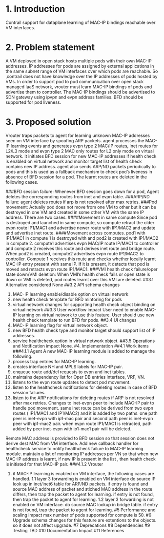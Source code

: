# 1. Introduction
Contrail support for dataplane learning of MAC-IP bindings reachable over
VM interfaces.
# 2. Problem statement
A VM deployed in open stack hosts multiple pods with their own MAC-IP addresses.
IP addresses for pods are assigned by external applications in the same subnet
range of VM interfaces over which pods are reachable. So ,contrail  does not
have knowledge over the IP addresses of pods hosted by VMs. In order to support
pod to pod communication over open stack managed IaaS network, vrouter  must
learn MAC-IP bindings of pods and advertise them to controller.
The MAC-IP bindings should be advertised to SDN gateway using ipvpn and evpn
address families.
BFD should be supported for pod liveness.
# 3. Proposed solution
Vrouter traps packets to agent for learning unknown MAC-IP addresses
seen on VM interface by spoofing ARP packets. agent processes the MAC-IP
learning events and generates evpn type 2 MAC/IP routes, inet routes for
L2/L3 mode and evpn type 2 MAC  only routes for L2 only mode on virtual network.
It initiates BFD session for new MAC-IP addresses if health check is enabled on
virtual network and monitor target list of health check contains new IP address.
agent also sends ARP/ND packets periodically to pods and this is used as a
fallback mechanism to check pod’s liveness in absence of BFD session for a pod.
The learnt routes are deleted in the following cases.

###BFD session failure:
Whenever BFD session goes down for a pod, Agent deletes the corresponding routes
from inet and evpn table.
###ARP/ND failure:
agent deletes routes if arp is not resolved after max retries.
###Pod movement:
Actually pod does not move from one VM to other but it can be destroyed in one
VM and created in some other VM with the same IP address. There are two  cases.
####Movement in same compute
Since pod is destroyed and launched in same compute, so compute retract the
older evpn route IP1/MAC1 and advertise newer route with IP1/MAC2
and update and advertise inet route.
####Movement across computes.
pod1 with IP1/MAC1 in compute 1 is destroyed with and pod2 is created with
IP1/MAC2 in compute 2. compute1 advertises evpn MAC/IP route IP/MAC1 to
controller and compute 2 receives this route and derives inet route and
bridge route. When pod2 is created, compute2 advertises evpn route IP1/MAC2
to controller. Compute 1 receives this route and checks whether locally
learnt MAC-IP entry present with same IP. If it is present, it detects that
pod is moved and retracts evpn route IP1/MAC1.
###VMI health check failure/oper state down/VMI deletion:
When VMI’s health check fails or open state is down or VMI is deleted,
pod routes learnt over this VMI are deleted.
##3.1 Alternative considered
None
##3.2 API schema changes
1. MAC-IP learning enable/disable option on virtual network
2. new health check template for BFD mintoring for pods
3. virtual netwoek changes for supporting health check object binding on
   virtual network
##3.3 User workflow impact
User need to enable MAC-IP learning on virtual network to use this feature.
User should use new health check template to run BFD for pods.
##3.4 UI changes
1. MAC-IP learning flag for virtual network object.
2. new BFD health check type and monitor target should support list of
    IP addresses.
3. service healthcheck option in virtual network object.
##3.5 Operations and Notification impact
None.
#4. Implementation
##4.1 Work items
###4.1.1 Agent
A new MAC-IP learning module is added to manage the following.
1. process trap entries for MAC-IP learning.
2. creates interface NH and MPLS labels for MAC-IP pair.
2. enqueue route add/del requests to evpn and inet tables.
3. maintains dependency list for Oper DB entries interface, VRF, VN.
4. listens to the evpn route updates to detect pod movement.
5. listen to the healthcheck notifications for deleting routes in case
   of BFD session failures.
6. listen to the ARP notifications for deleting routes if ARP is not resolved
    after max retries.
Changes to inet-evpn peer to include MAC-IP pair to handle pod movement.
same inet route can be derived from two evpn routes ( IP1/MAC1 and IP1/MAC2)
and it is added by two paths. one path peer is inet-evpn with ip1-mac pair
and second path peer is inet-evpn peer with ip1-mac2 pair. when evpn route
IP1/MAC1 is retracted, path added by peer inet-evpn with ip1-mac1 pair
will be deleted.

Remote MAC address is provided to BFD session so that session does not derive
dest MAC from VM interface.
Add new callback handler for healthcheck service to notify healthcheck failure
to MAC-IP learning module.
maintain a list of monitoring IP addresses per VN so that when new MAC-IP
address is learnt, if new IP is present in the list , then health check is
initiated for that MAC-IP pair.
###4.1.2 Vrouter
1. if MAC-IP learning is enabled on VM interface, the following cases are
handled.
1.1 layer 3 forwarding is enabled on VM interface
do source IP look up in inet/inet6 table for ARP/ND packets.
if entry is found and source MAC address of packet and stiched MAC address
in the route differs, then trap the packet to agent for learning.
if entry is not found, then trap the packet to agent for learning.
1.2 layer 3 forwarding is not enabled on VM interface.
do source MAC lookup in bridge table.
if entry is not found, trap the packet to agent for learning.
#5 Performance and scaling impact
max number of pods supported for compute is 50.
#6 Upgrade
schema changes for this feature are extentions to the objects. so it does
not affect upgrade.
#7 Deprecations
#8 Dependencies
#9 Testing
TBD
#10 Documentation Impact
#11 References

   

